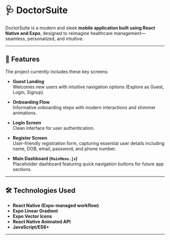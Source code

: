 # 🩺 DoctorSuite

DoctorSuite is a modern and sleek **mobile application built using React Native and Expo**, designed to reimagine healthcare management—seamless, personalized, and intuitive.

---

## 🚀 Features

The project currently includes these key screens:

- **Guest Landing**  
  Welcomes new users with intuitive navigation options (Explore as Guest, Login, Signup).

- **Onboarding Flow**  
  Informative onboarding steps with modern interactions and shimmer animations.

- **Login Screen**  
  Clean interface for user authentication.

- **Register Screen**  
  User-friendly registration form, capturing essential user details including name, DOB, email, password, and phone number.

- **Main Dashboard (`MainMenu.js`)**  
  Placeholder dashboard featuring quick navigation buttons for future app sections.

---

## 🛠️ Technologies Used

- **React Native (Expo-managed workflow)**
- **Expo Linear Gradient**
- **Expo Vector Icons**
- **React Native Animated API**
- **JavaScript/ES6+**

---

